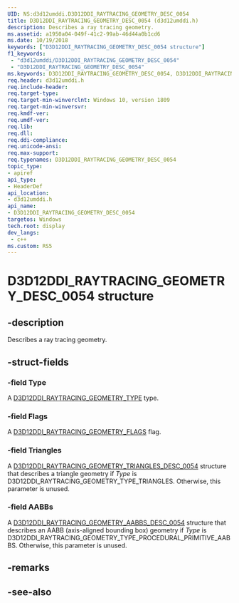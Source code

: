 ```yaml
---
UID: NS:d3d12umddi.D3D12DDI_RAYTRACING_GEOMETRY_DESC_0054
title: D3D12DDI_RAYTRACING_GEOMETRY_DESC_0054 (d3d12umddi.h)
description: Describes a ray tracing geometry.
ms.assetid: a1950a04-049f-41c2-99ab-46d44a0b1cd6
ms.date: 10/19/2018
keywords: ["D3D12DDI_RAYTRACING_GEOMETRY_DESC_0054 structure"]
f1_keywords:
 - "d3d12umddi/D3D12DDI_RAYTRACING_GEOMETRY_DESC_0054"
 - "D3D12DDI_RAYTRACING_GEOMETRY_DESC_0054"
ms.keywords: D3D12DDI_RAYTRACING_GEOMETRY_DESC_0054, D3D12DDI_RAYTRACING_GEOMETRY_DESC_0054, 
req.header: d3d12umddi.h
req.include-header:
req.target-type:
req.target-min-winverclnt: Windows 10, version 1809
req.target-min-winversvr:
req.kmdf-ver:
req.umdf-ver:
req.lib:
req.dll:
req.ddi-compliance:
req.unicode-ansi:
req.max-support:
req.typenames: D3D12DDI_RAYTRACING_GEOMETRY_DESC_0054
topic_type: 
- apiref
api_type: 
- HeaderDef
api_location: 
- d3d12umddi.h
api_name: 
- D3D12DDI_RAYTRACING_GEOMETRY_DESC_0054
targetos: Windows
tech.root: display
dev_langs:
 - c++
ms.custom: RS5
---
```


# D3D12DDI_RAYTRACING_GEOMETRY_DESC_0054 structure

## -description

Describes a ray tracing geometry.

## -struct-fields

### -field Type

A [D3D12DDI_RAYTRACING_GEOMETRY_TYPE](ne-d3d12umddi-d3d12ddi_raytracing_geometry_type.md) type.

### -field Flags

A [D3D12DDI_RAYTRACING_GEOMETRY_FLAGS](ne-d3d12umddi-d3d12ddi_raytracing_geometry_flags.md) flag.

### -field Triangles

A [D3D12DDI_RAYTRACING_GEOMETRY_TRIANGLES_DESC_0054](ns-d3d12umddi-d3d12ddi_raytracing_geometry_triangles_desc_0054.md) structure that describes a triangle geometry if *Type* is D3D12DDI_RAYTRACING_GEOMETRY_TYPE_TRIANGLES. Otherwise, this parameter is unused.

### -field AABBs
 
A [D3D12DDI_RAYTRACING_GEOMETRY_AABBS_DESC_0054](ns-d3d12umddi-d3d12ddi_raytracing_geometry_aabbs_desc_0054.md) structure that describes an AABB (axis-aligned bounding box) geometry if *Type* is D3D12DDI_RAYTRACING_GEOMETRY_TYPE_PROCEDURAL_PRIMITIVE_AABBS. Otherwise, this parameter is unused.

## -remarks

## -see-also
